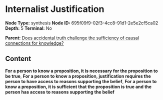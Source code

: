 # Internalist Justification

**Node Type:** synthesis
**Node ID:** 695f09f9-02f3-4cc8-91d1-2e5e2cf5ca02
**Depth:** 5
**Terminal:** No

**Parent:** [Does accidental truth challenge the sufficiency of causal connections for knowledge?](does-accidental-truth-challenge-the-sufficiency-of-causal-connections-for-knowledge-antithesis-c328f4b9-a557-4708-b12f-b99bcad434e8.md)

## Content

**For a person to know a proposition, it is necessary for the proposition to be true**, **For a person to know a proposition, justification requires the person to have access to reasons supporting the belief**, **For a person to know a proposition, it is sufficient that the proposition is true and the person has access to reasons supporting the belief**

